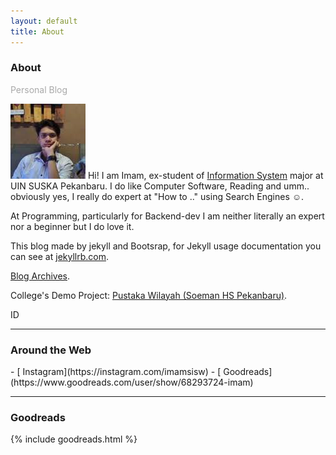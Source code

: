 ```yaml
---
layout: default
title: About
---
```

<h3 class="sr-only">About</h3>
<p style="color:darkgray">Personal Blog</p>
<img class="profile-picture img-responsive img-thumbnail" src="/assets/img/index.jpeg" alt="author">
Hi! I am Imam, <span class="text-danger">ex</span>-student of <a href="https://uin-suska.ac.id" target="_blank">Information System</a> major at UIN SUSKA Pekanbaru. I do like Computer Software, Reading and umm.. obviously yes, I really do expert at "How to .." using Search Engines ☺.

At Programming, particularly for Backend-dev I am neither literally an expert nor a beginner but I do love it.

This blog made by jekyll and Bootsrap, for Jekyll usage documentation you can see at  <a href="https://jekyllrb.com/" target="_blank">jekyllrb.com</a>. 

<i class="fa fa-book"></i> <a href="{{ site.url }}/archives/">Blog Archives</a>.

<i class="fa fa-thumb-tack"></i> College's Demo Project: [Pustaka Wilayah (Soeman HS Pekanbaru)](https://puwsil-imam.000webhostapp.com/).

<i class="fa fa-map-marker text-danger"></i> ID
<hr>

<h3>Around the Web</h3>
<!-- <img src="/assets/img/index.jpeg" class=" pull-left img-responsive"> -->
- <i class="fa fa-instagram"></i>[ Instagram](https://instagram.com/imamsisw)
- <i class="fa fa-google"></i>[ Goodreads](https://www.goodreads.com/user/show/68293724-imam)
<hr>
<h3>Goodreads</h3>

{% include goodreads.html %}